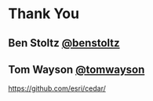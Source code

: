 <!-- .slide: data-background="img/esri-fed-summit-2017/bg-1.png" -->
# Thank You

## Ben Stoltz [@benstoltz](https://github.com/benstoltz)
## Tom Wayson [@tomwayson](https://github.com/tomwayson)

https://github.com/esri/cedar/
